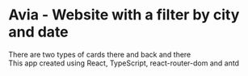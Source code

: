 # Avia - Website with a filter by city and date
There are two types of cards there and back and there\
This app created using React, TypeScript, react-router-dom and antd
